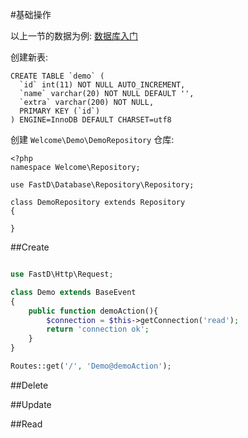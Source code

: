 #基础操作

以上一节的数据为例: [数据库入门](shu_ju_ku_ru_men.md)

创建新表: 

```
CREATE TABLE `demo` (
  `id` int(11) NOT NULL AUTO_INCREMENT,
  `name` varchar(20) NOT NULL DEFAULT '',
  `extra` varchar(200) NOT NULL,
  PRIMARY KEY (`id`)
) ENGINE=InnoDB DEFAULT CHARSET=utf8
```

创建 `Welcome\Demo\DemoRepository` 仓库: 

```
<?php
namespace Welcome\Repository;

use FastD\Database\Repository\Repository;

class DemoRepository extends Repository
{
    
}
```

##Create

```php

use FastD\Http\Request;

class Demo extends BaseEvent
{
    public function demoAction(){
        $connection = $this->getConnection('read');
        return 'connection ok';
    }
}

Routes::get('/', 'Demo@demoAction');
```

##Delete

##Update

##Read
